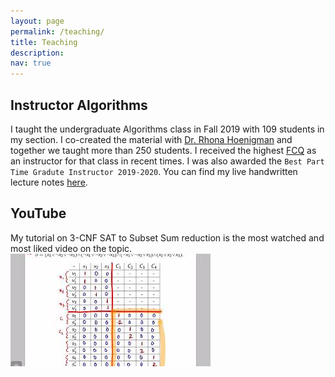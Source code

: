 ```yaml
---
layout: page
permalink: /teaching/
title: Teaching
description: 
nav: true
---
```


## Instructor Algorithms
I taught the undergraduate Algorithms class in Fall 2019 with 109 students in my section. I co-created the material with [Dr. Rhona Hoenigman](https://experts.colorado.edu/display/fisid_152997) and together we taught more than 250 students.
I received the highest [FCQ](https://www.colorado.edu/fcq/boulder-fcq-results) as an instructor for that class in recent times. 
I was also awarded the `Best Part Time Gradute Instructor 2019-2020`.
You can find my live handwritten lecture notes [here](https://drive.google.com/drive/folders/1vRfMC7lCrVAZzo3dz8qBtgsNyankIEty?usp=sharing).

## YouTube 
My tutorial on 3-CNF SAT to Subset Sum reduction is the most watched and most liked video on the topic. 
[![IMAGE ALT TEXT HERE](/assets/img/mq3.jpg)](https://www.youtube.com/watch?v=k8RkYp5KhhU)